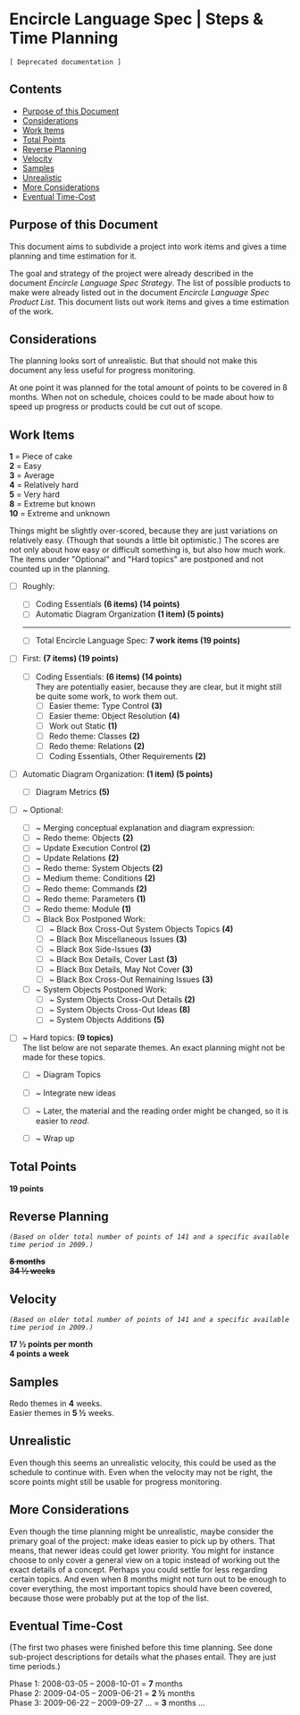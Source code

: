 ﻿Encircle Language Spec | Steps & Time Planning
==============================================

`[ Deprecated documentation ]`

Contents
--------

- [Purpose of this Document](#purpose-of-this-document)
- [Considerations](#considerations)
- [Work Items](#work-items)
- [Total Points](#total-points)
- [Reverse Planning](#reverse-planning)
- [Velocity](#velocity)
- [Samples](#samples)
- [Unrealistic](#unrealistic)
- [More Considerations](#more-considerations)
- [Eventual Time-Cost](#eventual-time-cost)

Purpose of this Document
------------------------

This document aims to subdivide a project into work items and gives a time planning and time estimation for it.

The goal and strategy of the project were already described in the document *Encircle Language Spec Strategy*. The list of possible products to make were already listed out in the document *Encircle Language Spec Product List*. This document lists out work items and gives a time estimation of the work.


Considerations
--------------

The planning looks sort of unrealistic. But that should not make this document any less useful for progress monitoring.

At one point it was planned for the total amount of points to be covered in 8 months. When not on schedule, choices could to be made about how to speed up progress or products could be cut out of scope.


Work Items
----------

__1__ = Piece of cake  
__2__ = Easy  
__3__ = Average  
__4__ = Relatively hard  
__5__ = Very hard  
__8__ = Extreme but known  
__10__ = Extreme and unknown  

Things might be slightly over-scored, because they are just variations on relatively easy. (Though that sounds a little bit optimistic.) The scores are not only about how easy or difficult something is, but also how much work. The items under "Optional" and "Hard topics" are postponed and not counted up in the planning.

- [ ] Roughly:
    - [ ] Coding Essentials __(6 items)  (14 points)__
    - [ ] Automatic Diagram Organization __(1 item)  (5 points)__
    -----
    - [ ] Total Encircle Language Spec: __7 work items (19 points)__

- [ ] First: __(7 items)  (19 points)__
    - [ ] Coding Essentials: __(6 items)  (14 points)__  
        They are potentially easier, because they are clear, but it might still be quite some work, to work them out.
        - [ ] Easier theme: Type Control  __(3)__
        - [ ] Easier theme: Object Resolution __(4)__
        - [ ] Work out Static __(1)__
        - [ ] Redo theme: Classes __(2)__
        - [ ] Redo theme: Relations __(2)__
        - [ ] Coding Essentials, Other Requirements __(2)__

- [ ] Automatic Diagram Organization: __(1 item)  (5 points)__

    - [ ] Diagram Metrics __(5)__

- [ ] ~ Optional:

    - [ ] ~ Merging conceptual explanation and diagram expression:
    - [ ] ~ Redo theme: Objects  __(2)__
    - [ ] ~ Update Execution Control  __(2)__
    - [ ] ~ Update Relations  __(2)__
    - [ ] ~ Redo theme: System Objects  __(2)__
    - [ ] ~ Medium theme: Conditions  __(2)__
    - [ ] ~ Redo theme: Commands  __(2)__
    - [ ] ~ Redo theme: Parameters  __(1)__
    - [ ] ~ Redo theme: Module  __(1)__
    - [ ] ~ Black Box Postponed Work:
        - [ ] ~ Black Box Cross-Out System Objects Topics __(4)__
        - [ ] ~ Black Box Miscellaneous Issues __(3)__
        - [ ] ~ Black Box Side-Issues __(3)__
        - [ ] ~ Black Box Details, Cover Last __(3)__
        - [ ] ~ Black Box Details, May Not Cover __(3)__
        - [ ] ~ Black Box Cross-Out Remaining Issues __(3)__
    - [ ] ~ System Objects Postponed Work:
        - [ ] ~ System Objects Cross-Out Details __(2)__
        - [ ] ~ System Objects Cross-Out Ideas __(8)__
        - [ ] ~ System Objects Additions __(5)__

- [ ] ~ Hard topics: __(9 topics)__  
    The list below are not separate themes. An exact planning might not be made for these topics.
    - [ ] ~ Diagram Topics
    - [ ] ~ Integrate new ideas
    - [ ] ~ Later, the material and the reading order might be changed, so it is easier to *read*.
    - [ ] ~ Wrap up


Total Points
------------

__19 points__


Reverse Planning
----------------

*`(Based on older total number of points of 141 and a specific available time period in 2009.)`*

__~~8 months~~__  
__~~34 ½ weeks~~__


Velocity
--------

*`(Based on older total number of points of 141 and a specific available time period in 2009.)`*

__17 ½ points per month__  
__4 points a week__


Samples
--------

Redo themes in __4__ weeks.  
Easier themes in __5 ½__ weeks.


Unrealistic
------------

Even though this seems an unrealistic velocity, this could be used as the schedule to continue with. Even when the velocity may not be right, the score points might still be usable for progress monitoring.


More Considerations
-------------------

Even though the time planning might be unrealistic, maybe consider the primary goal of the project: make ideas easier to pick up by others. That means, that newer ideas could get lower priority. You might for instance choose to only cover a general view on a topic instead of working out the exact details of a concept. Perhaps you could settle for less regarding certain topics. And even when 8 months might not turn out to be enough to cover everything, the most important topics should have been covered, because those were probably put at the top of the list.


Eventual Time-Cost
------------------

(The first two phases were finished before this time planning. See done sub-project descriptions for details what the phases entail. They are just time periods.)

Phase 1: 2008-03-05 – 2008-10-01 = __7__ months  
Phase 2: 2009-04-05 – 2009-06-21 = __2 ½__ months  
Phase 3: 2009-06-22 – 2009-09-27 … = __3__ months ...